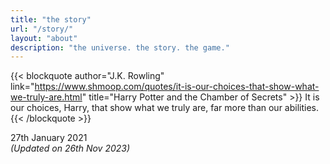 ```yaml
---
title: "the story"
url: "/story/"
layout: "about"
description: "the universe. the story. the game."
---
```


{{< blockquote author="J.K. Rowling" link="https://www.shmoop.com/quotes/it-is-our-choices-that-show-what-we-truly-are.html" title="Harry Potter and the Chamber of Secrets" >}}
  It is our choices, Harry, that show what we truly are, far more than our abilities.
{{< /blockquote >}}



27th January 2021\
_(Updated on 26th Nov 2023)_
